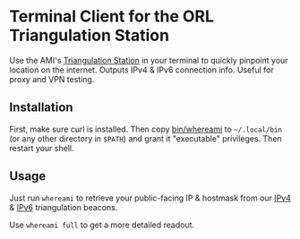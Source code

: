 # Terminal Client for the ORL Triangulation Station
Use the AMI's [Triangulation Station](https://whereami.bestpoint.institute) in your terminal to quickly pinpoint your location on the internet. Outputs IPv4 &amp; IPv6 connection info. Useful for proxy and VPN testing.

## Installation
First, make sure curl is installed. Then copy [bin/whereami](bin/whereami) to `~/.local/bin` (or any other directory in `$PATH`) and grant it "executable" privileges. Then restart your shell.

## Usage
Just run `whereami` to retrieve your public-facing IP & hostmask from our [IPv4](https://ipv4.whereami.bestpoint.institute) & [IPv6](https://ipv6.whereami.bestpoint.institute) triangulation beacons.

Use `whereami full` to get a more detailed readout.
